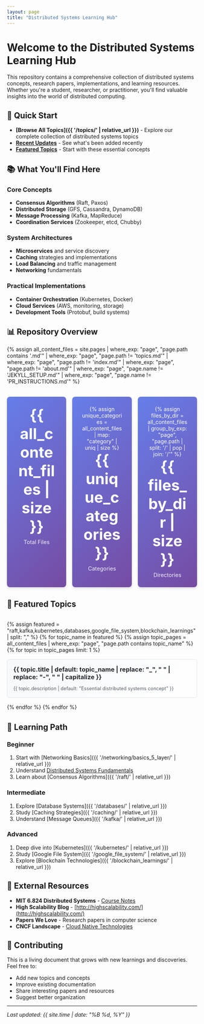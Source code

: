 ```yaml
---
layout: page
title: "Distributed Systems Learning Hub"
---
```


# Welcome to the Distributed Systems Learning Hub

This repository contains a comprehensive collection of distributed systems concepts, research papers, implementations, and learning resources. Whether you're a student, researcher, or practitioner, you'll find valuable insights into the world of distributed computing.

## 🚀 Quick Start

- **[Browse All Topics]({{ '/topics/' | relative_url }})** - Explore our complete collection of distributed systems topics
- **[Recent Updates](#recent-updates)** - See what's been added recently
- **[Featured Topics](#featured-topics)** - Start with these essential concepts

## 📚 What You'll Find Here

### Core Concepts
- **Consensus Algorithms** (Raft, Paxos)
- **Distributed Storage** (GFS, Cassandra, DynamoDB)
- **Message Processing** (Kafka, MapReduce)
- **Coordination Services** (Zookeeper, etcd, Chubby)

### System Architectures
- **Microservices** and service discovery
- **Caching** strategies and implementations
- **Load Balancing** and traffic management
- **Networking** fundamentals

### Practical Implementations
- **Container Orchestration** (Kubernetes, Docker)
- **Cloud Services** (AWS, monitoring, storage)
- **Development Tools** (Protobuf, build systems)

## 📊 Repository Overview

{% assign all_content_files = site.pages | where_exp: "page", "page.path contains '.md'" | where_exp: "page", "page.path != 'topics.md'" | where_exp: "page", "page.path != 'index.md'" | where_exp: "page", "page.path != 'about.md'" | where_exp: "page", "page.name != 'JEKYLL_SETUP.md'" | where_exp: "page", "page.name != 'PR_INSTRUCTIONS.md'" %}

<div class="repository-stats">
  <div class="stat-card">
    <h3>{{ all_content_files | size }}</h3>
    <p>Total Files</p>
  </div>
  <div class="stat-card">
    {% assign unique_categories = all_content_files | map: "category" | uniq | size %}
    <h3>{{ unique_categories }}</h3>
    <p>Categories</p>
  </div>
  <div class="stat-card">
    {% assign files_by_dir = all_content_files | group_by_exp: "page", "page.path | split: '/' | pop | join: '/'" %}
    <h3>{{ files_by_dir | size }}</h3>
    <p>Directories</p>
  </div>
</div>

## 🎯 Featured Topics

<div class="featured-topics">
{% assign featured = "raft,kafka,kubernetes,databases,google_file_system,blockchain_learnings" | split: "," %}
{% for topic_name in featured %}
  {% assign topic_pages = all_content_files | where_exp: "page", "page.path contains topic_name" %}
  {% for topic in topic_pages limit: 1 %}
  <div class="featured-topic">
    <h3><a href="{{ topic.url | relative_url }}">{{ topic.title | default: topic_name | replace: "_", " " | replace: "-", " " | capitalize }}</a></h3>
    <p>{{ topic.description | default: "Essential distributed systems concept" }}</p>
  </div>
  {% endfor %}
{% endfor %}
</div>

## 📖 Learning Path

### Beginner
1. Start with [Networking Basics]({{ '/networking/basics_5_layer/' | relative_url }})
2. Understand [Distributed Systems Fundamentals](#)
3. Learn about [Consensus Algorithms]({{ '/raft/' | relative_url }})

### Intermediate
1. Explore [Database Systems]({{ '/databases/' | relative_url }})
2. Study [Caching Strategies]({{ '/caching/' | relative_url }})
3. Understand [Message Queues]({{ '/kafka/' | relative_url }})

### Advanced
1. Deep dive into [Kubernetes]({{ '/kubernetes/' | relative_url }})
2. Study [Google File System]({{ '/google_file_system/' | relative_url }})
3. Explore [Blockchain Technologies]({{ '/blockchain_learnings/' | relative_url }})

## 🔗 External Resources

- **MIT 6.824 Distributed Systems** - [Course Notes](https://wizardforcel.gitbooks.io/distributed-systems-engineering-lecture-notes/content/l01-intro.html)
- **High Scalability Blog** - [http://highscalability.com/](http://highscalability.com/)
- **Papers We Love** - Research papers in computer science
- **CNCF Landscape** - [Cloud Native Technologies](https://landscape.cncf.io/)

## 🤝 Contributing

This is a living document that grows with new learnings and discoveries. Feel free to:
- Add new topics and concepts
- Improve existing documentation
- Share interesting papers and resources
- Suggest better organization

---

*Last updated: {{ site.time | date: "%B %d, %Y" }}*

<style>
.featured-topics {
  display: grid;
  grid-template-columns: repeat(auto-fit, minmax(250px, 1fr));
  gap: 1rem;
  margin: 2rem 0;
}

.featured-topic {
  border: 1px solid #e1e4e8;
  border-radius: 6px;
  padding: 1rem;
  background: linear-gradient(135deg, #f6f8fa 0%, #fff 100%);
}

.featured-topic h3 {
  margin-top: 0;
  margin-bottom: 0.5rem;
}

.featured-topic h3 a {
  color: #24292e;
  text-decoration: none;
}

.featured-topic h3 a:hover {
  color: #0366d6;
}

.featured-topic p {
  color: #586069;
  margin-bottom: 0;
  font-size: 0.9em;
}

.repository-stats {
  display: grid;
  grid-template-columns: repeat(auto-fit, minmax(150px, 1fr));
  gap: 1rem;
  margin: 2rem 0;
}

.stat-card {
  background: linear-gradient(135deg, #667eea 0%, #764ba2 100%);
  color: white;
  padding: 1.5rem;
  border-radius: 8px;
  text-align: center;
  box-shadow: 0 4px 6px rgba(0, 0, 0, 0.1);
}

.stat-card h3 {
  font-size: 2.5rem;
  margin: 0 0 0.5rem 0;
  font-weight: bold;
  color: white;
  border: none;
}

.stat-card p {
  margin: 0;
  font-size: 0.9rem;
  opacity: 0.9;
}
</style>
